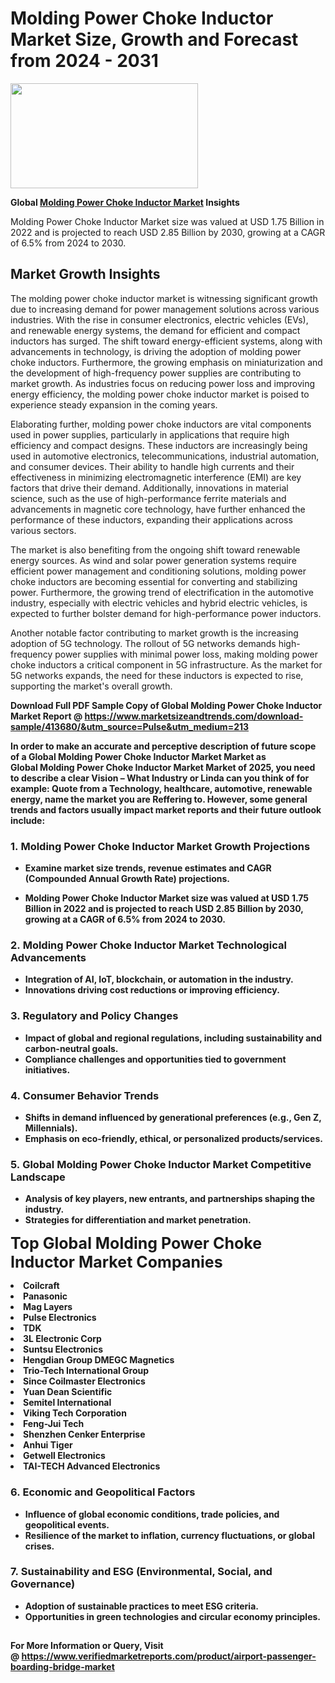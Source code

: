 <H1>Molding Power Choke Inductor Market Size, Growth and Forecast from 2024 - 2031</H1><img class="aligncenter size-medium wp-image-584254" src="https://thirdeyenews.in/wp-content/uploads/2024/09/Global-Market-Research-300x168.jpeg" alt="" width="300" height="168" /><p><strong>Global&nbsp;<a href="https://www.marketsizeandtrends.com/download-sample/413680/&amp;utm_source=Pulse&amp;utm_medium=213">Molding Power Choke Inductor Market</a> Insights</strong></p><p>Molding Power Choke Inductor Market size was valued at USD 1.75 Billion in 2022 and is projected to reach USD 2.85 Billion by 2030, growing at a CAGR of 6.5% from 2024 to 2030.</p><p><h2>Market Growth Insights</h2> <p>The molding power choke inductor market is witnessing significant growth due to increasing demand for power management solutions across various industries. With the rise in consumer electronics, electric vehicles (EVs), and renewable energy systems, the demand for efficient and compact inductors has surged. The shift toward energy-efficient systems, along with advancements in technology, is driving the adoption of molding power choke inductors. Furthermore, the growing emphasis on miniaturization and the development of high-frequency power supplies are contributing to market growth. As industries focus on reducing power loss and improving energy efficiency, the molding power choke inductor market is poised to experience steady expansion in the coming years.</p> <p><strong></strong></p> <p>Elaborating further, molding power choke inductors are vital components used in power supplies, particularly in applications that require high efficiency and compact designs. These inductors are increasingly being used in automotive electronics, telecommunications, industrial automation, and consumer devices. Their ability to handle high currents and their effectiveness in minimizing electromagnetic interference (EMI) are key factors that drive their demand. Additionally, innovations in material science, such as the use of high-performance ferrite materials and advancements in magnetic core technology, have further enhanced the performance of these inductors, expanding their applications across various sectors.</p> <p>The market is also benefiting from the ongoing shift toward renewable energy sources. As wind and solar power generation systems require efficient power management and conditioning solutions, molding power choke inductors are becoming essential for converting and stabilizing power. Furthermore, the growing trend of electrification in the automotive industry, especially with electric vehicles and hybrid electric vehicles, is expected to further bolster demand for high-performance power inductors.</p> <p>Another notable factor contributing to market growth is the increasing adoption of 5G technology. The rollout of 5G networks demands high-frequency power supplies with minimal power loss, making molding power choke inductors a critical component in 5G infrastructure. As the market for 5G networks expands, the need for these inductors is expected to rise, supporting the market's overall growth.</p> <p><strong></p><p><span class=""><strong>Download Full PDF Sample Copy of Global Molding Power Choke Inductor Market Report</strong> @ <a href="https://www.marketsizeandtrends.com/download-sample/413680/&amp;utm_source=Pulse&amp;utm_medium=213" target="_blank">https://www.marketsizeandtrends.com/download-sample/413680/&amp;utm_source=Pulse&amp;utm_medium=213</a></span></p><p>In order to make an accurate and perceptive description of future scope of a Global&nbsp;Molding Power Choke Inductor Market Market as Global&nbsp;Molding Power Choke Inductor Market Market of 2025, you need to describe a clear Vision &ndash; What Industry or Linda can you think of for example: Quote from a Technology, healthcare, automotive, renewable energy, name the market you are Reffering to. However, some general trends and factors usually impact market reports and their future outlook include:</p><h3>1.&nbsp;<strong>Molding Power Choke Inductor Market Growth Projections</strong></h3><ul><li>Examine market size trends, revenue estimates and CAGR (Compounded Annual Growth Rate) projections.</li><li><p>Molding Power Choke Inductor Market size was valued at USD 1.75 Billion in 2022 and is projected to reach USD 2.85 Billion by 2030, growing at a CAGR of 6.5% from 2024 to 2030.</p></li></ul><h3>2.&nbsp;<strong>Molding Power Choke Inductor Market Technological Advancements</strong></h3><ul><li>Integration of AI, IoT, blockchain, or automation in the industry.</li><li>Innovations driving cost reductions or improving efficiency.</li></ul><h3>3.&nbsp;<strong>Regulatory and Policy Changes</strong></h3><ul><li>Impact of global and regional regulations, including sustainability and carbon-neutral goals.</li><li>Compliance challenges and opportunities tied to government initiatives.</li></ul><h3>4.&nbsp;<strong>Consumer Behavior Trends</strong></h3><ul><li>Shifts in demand influenced by generational preferences (e.g., Gen Z, Millennials).</li><li>Emphasis on eco-friendly, ethical, or personalized products/services.</li></ul><h3>5.&nbsp;<strong>Global Molding Power Choke Inductor Market Competitive Landscape</strong></h3><ul><li>Analysis of key players, new entrants, and partnerships shaping the industry.</li><li>Strategies for differentiation and market penetration.</li></ul><p data-pm-slice="1 1 []"><span style="color: inherit; font-family: inherit; font-size: 25px;">Top Global Molding Power Choke Inductor Market Companies</span></p><div class="" data-test-id=""><p><li>Coilcraft</li><li> Panasonic</li><li> Mag Layers</li><li> Pulse Electronics</li><li> TDK</li><li> 3L Electronic Corp</li><li> Suntsu Electronics</li><li> Hengdian Group DMEGC Magnetics</li><li> Trio-Tech International Group</li><li> Since Coilmaster Electronics</li><li> Yuan Dean Scientific</li><li> Semitel International</li><li> Viking Tech Corporation</li><li> Feng-Jui Tech</li><li> Shenzhen Cenker Enterprise</li><li> Anhui Tiger</li><li> Getwell Electronics</li><li> TAI-TECH Advanced Electronics</li></p></div><h3>6.&nbsp;<strong>Economic and Geopolitical Factors</strong></h3><ul><li>Influence of global economic conditions, trade policies, and geopolitical events.</li><li>Resilience of the market to inflation, currency fluctuations, or global crises.</li></ul><h3>7.&nbsp;<strong>Sustainability and ESG (Environmental, Social, and Governance)</strong></h3><ul><li>Adoption of sustainable practices to meet ESG criteria.</li><li>Opportunities in green technologies and circular economy principles.</li></ul><h2><strong style="font-size: 14px;">For More Information or Query, Visit @&nbsp;</strong><a style="background-color: #ffffff; font-size: 14px;" href="https://www.marketsizeandtrends.com/report/molding-power-choke-inductor-market/" target="_blank">https://www.verifiedmarketreports.com/product/airport-passenger-boarding-bridge-market</a></h2>
